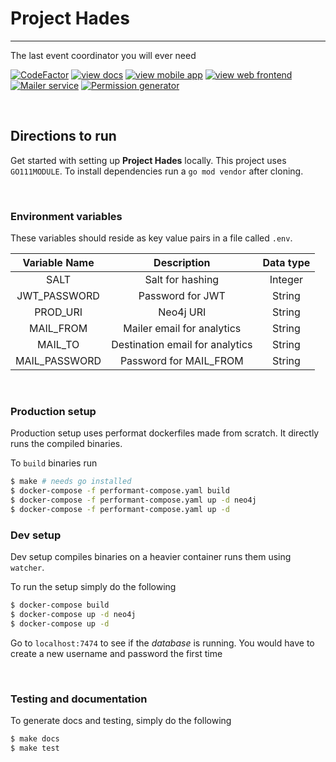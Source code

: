# Project Hades
---

The last event coordinator you will ever need

[![CodeFactor](https://www.codefactor.io/repository/github/l04db4l4nc3r/project-hades/badge)](https://www.codefactor.io/repository/github/l04db4l4nc3r/project-hades) [![view docs](https://img.shields.io/badge/docs-view%20API%20documentation-orange.svg)](https://l04db4l4nc3r.github.io/Project-Hades/) [![view mobile app](https://img.shields.io/badge/app-view%20mobile%20app-blue.svg)](https://github.com/GDGVIT/Hades_Admin_App.git) [![view web frontend](https://img.shields.io/badge/frontend-view%20web%20frontend-yellow.svg)](https://github.com/GDGVIT/Project-Hades-Frontend.git) [![Mailer service](https://img.shields.io/badge/service-view%20mailer%20service-green.svg)](https://github.com/GDGVIT/Mailer-Microservice.git) [![Permission generator](https://img.shields.io/badge/service-view%20permission--generator%20service-red.svg)](https://github.com/GDGVIT/Permission-Generator-Microservice.git)

<br />

## Directions to run
Get started with setting up **Project Hades** locally. This project uses `GO111MODULE`. To install dependencies run a `go mod vendor` after cloning.

<br/>

### Environment variables
These variables should reside as key value pairs in a file called `.env`.

| Variable Name | Description | Data type |
|:-------------:|:-----------:|:------:|
| SALT | Salt for hashing | Integer |
| JWT_PASSWORD | Password for JWT | String |
| PROD_URI | Neo4j URI | String |
| MAIL_FROM | Mailer email for analytics | String |
| MAIL_TO | Destination email for analytics| String | 
| MAIL_PASSWORD | Password for MAIL_FROM | String |

<br/>


### Production setup
Production setup uses performat dockerfiles made from scratch. It directly runs the compiled binaries.

To `build` binaries run

```bash
$ make # needs go installed
$ docker-compose -f performant-compose.yaml build
$ docker-compose -f performant-compose.yaml up -d neo4j
$ docker-compose -f performant-compose.yaml up -d
```

### Dev setup
Dev setup compiles binaries on a heavier container runs them using `watcher`. 

To run the setup simply do the following 

```bash
$ docker-compose build 
$ docker-compose up -d neo4j
$ docker-compose up -d
```

Go to `localhost:7474` to see if the *database* is running. You would have to create a new username and password the first time

<br/>

### Testing and documentation
To generate docs and testing, simply do the following

```bash
$ make docs
$ make test
```
